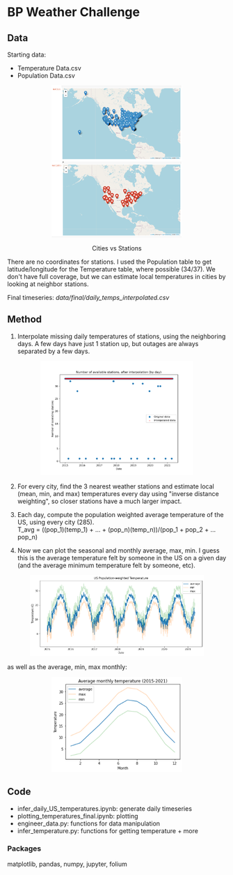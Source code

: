 # BP Weather Challenge

## Data
Starting data:
- Temperature Data.csv
- Population Data.csv
<p align="center">
<img src="plots/City_positions.png" width="300" title="Cities">
<img src="plots/Station_positions.png" width="300" title="Stations">
</p>
<p align="center">
Cities vs Stations
</p>



There are no coordinates for stations. I used the Population table to get latitude/longitude for the Temperature table, where possible (34/37). We don't have full coverage, but we can estimate local temperatures in cities by looking at neighbor stations.


Final timeseries: *data/final/daily_temps_interpolated.csv*

## Method
1) Interpolate missing daily temperatures of stations, using the neighboring days. A few days have just 1 station up, but outages are always separated by a few days.
<p align="center">

<img src="plots/operating_stations_after_interpolation.png" width="350" title="hover text">
</p>

2) For every city, find the 3 nearest weather stations and estimate local (mean, min, and max) temperatures every day using "inverse distance weighting", so closer stations have a much larger impact.

3) Each day, compute the population weighted average temperature of the US, using every city (285).  
T_avg = ((pop_1)(temp_1) + ... + (pop_n)(temp_n))/(pop_1 + pop_2 + ... pop_n)


4) Now we can plot the seasonal and monthly average, max, min. I guess this is the average temperature felt by someone in the US on a given day (and the average minimum temperature felt by someone, etc).
<p align="center">

<img src="plots/population-weighted_mean_temperatures_US_2015-2021.png" width="400" title="hover text">
</p>

as well as the average, min, max monthly:
<p align="center">

<img src="plots/monthly_temperatures.png" width="300" title="hover text">
</p>


## Code
- infer_daily_US_temperatures.ipynb: generate daily timeseries
- plotting_temperatures_final.ipynb: plotting
- engineer_data.py: functions for data manipulation
- infer_temperature.py: functions for getting temperature + more

### Packages
matplotlib, pandas, numpy, jupyter, folium